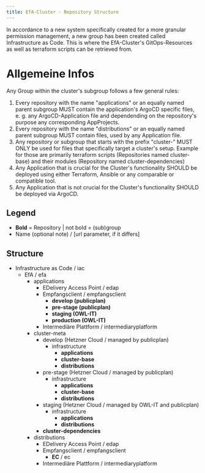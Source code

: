 ```yaml
---
title: EfA-Cluster - Repository Structure
---
```


In accordance to a new system specifically created for a more granular permission management, a new group has been created called Infrastructure as Code. This is where the EfA-Cluster's GitOps-Resources as well as terraform scripts can be retrieved from.

# Allgemeine Infos

Any Group within the cluster's subgroup follows a few general rules:

1. Every repository with the name "applications" or an equally named parent subgroup MUST contain the application's ArgoCD specific files, e. g. any ArgoCD-Application file and dependending on the repository's purpose any corresponding AppProjects.
2. Every repository with the name "distributions" or an equally named parent subgroup MUST contain files, used by any Application file.
3. Any repository or subgroup that starts with the prefix "cluster-" MUST ONLY be used for files that specifically target a cluster's setup. Example for those are primarily terraform scripts (Repositories named cluster-base) and their modules (Repository named cluster-dependencies)
4. Any Application that is crucial for the Cluster's functionality SHOULD be deployed using either Terraform, Ansible or any comparable or compatible tool.
5. Any Application that is not crucial for the Cluster's functionality SHOULD be deployed via ArgoCD.

## Legend

- **Bold** = Repository | not bold = (sub)group
- Name (optional note) / \[url parameter, if it differs\]

## Structure

- Infrastructure as Code / iac
    - EfA / efa
        - applications
            - EDelivery Access Point / edap
            - Empfangsclient / empfangsclient
                - **develop (publicplan)**
                - **pre-stage (publicplan)**
                - **staging (OWL-IT)**
                - **production (OWL-IT)**
            - Intermedi&auml;re Plattform / intermediaryplatform
        - cluster-meta
            - develop (Hetzner Cloud / managed by publicplan)
                - infrastructure
                    - **applications**
                    - **cluster-base**
                    - **distributions**
            - pre-stage (Hetzner Cloud / managed by publicplan)
                - infrastructure
                    - **applications**
                    - **cluster-base**
                    - **distributions**
            - staging (Hetzner Cloud / managed by OWL-IT and publicplan)
                - infrastructure
                    - **applications**
                    - **distributions**
            - **cluster-dependencies**
        - distributions
            - EDelivery Access Point / edap
            - Empfangsclient / empfangsclient
                - **EC** / ec
            - Intermediäre Plattform / intermediaryplatform